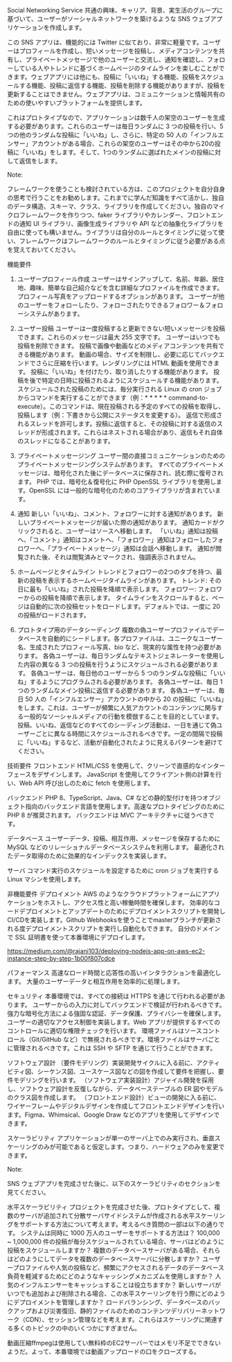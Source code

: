 Social Networking Service
共通の興味、キャリア、背景、実生活のグループに基づいて、ユーザーがソーシャルネットワークを築けるような SNS ウェブアプリケーションを作成します。


この SNS アプリは、機能的には Twitter に似ており、非常に軽量です。ユーザーはプロフィールを作成し、短いメッセージを投稿し、メディアコンテンツを共有し、プライベートメッセージで他のユーザーと交流し、通知を確認し、フォローしている人やトレンドに基づくホームページのタイムラインを楽しむことができます。ウェブアプリには他にも、投稿に「いいね」する機能、投稿をスケジュールする機能、投稿に返信する機能、投稿を削除する機能がありますが、投稿を更新することはできません。ウェブアプリは、コミュニケーションと情報共有のための使いやすいプラットフォームを提供します。


これはプロトタイプなので、アプリケーションは数千人の架空のユーザーを生成する必要があります。これらのユーザーは毎日ランダムに 3 つの投稿を行い、5 つの他のランダムな投稿に「いいね」し、さらに、特定の 50 人の「インフルエンサー」アカウントがある場合、これらの架空のユーザーはその中から20の投稿に「いいね」をします。そして、1つのランダムに選ばれたメインの投稿に対して返信をします。


Note:

フレームワークを使うことも検討されている方は、このプロジェクトを自分自身の思考で行うことをお勧めします。これまでに学んだ知識をすべて活かし、独自のデータ構造、スキーマ、クラス、ライブラリを作成してください。独自のマイクロフレームワークを作りつつ、faker ライブラリやカレンダー、フロントエンドの通知 UI ライブラリ、画像生成ライブラリや API などの抽象化ライブラリを自由に使っても構いません。ライブラリは自分のルールとタイミングに従って使い、フレームワークはフレームワークのルールとタイミングに従う必要がある点を覚えておいてください。


機能要件
1. ユーザープロフィール作成
ユーザーはサインアップして、名前、年齢、居住地、趣味、簡単な自己紹介などを含む詳細なプロファイルを作成できます。
プロフィール写真をアップロードするオプションがあります。
ユーザーが他のユーザーをフォローしたり、フォローされたりできるフォロワー＆フォローシステムがあります。

2. ユーザー投稿
ユーザーは一度投稿すると更新できない短いメッセージを投稿できます。これらのメッセージは最大 255 文字です。
ユーザーはいつでも投稿を削除できます。
投稿で画像や動画などのメディアコンテンツを共有できる機能があります。
動画の場合、サイズを制限し、必要に応じてバックエンドでさらに圧縮を行います。レンダリングには HTML 動画を使用できます。
投稿に「いいね」を付けたり、取り消したりする機能があります。
投稿を後で特定の日時に投稿されるようにスケジュールする機能があります。
スケジュールされた投稿のためには、毎分実行される Linux の cron ジョブからコマンドを実行することができます（例：* * * * * command-to-execute）。このコマンドは、現在投稿される予定のすべての投稿を取得し、投稿します（例：下書きから公開にステータスを変更する）。
返信で形成されるスレッドを許可します。投稿に返信すると、その投稿に対する返信のスレッドが形成されます。これらはネストされる場合があり、返信もそれ自体のスレッドになることがあります。

3. プライベートメッセージング
ユーザー間の直接コミュニケーションのためのプライベートメッセージングシステムがあります。
すべてのプライベートメッセージは、暗号化された後にデータベースに保存され、読む際に復号されます。
PHP では、暗号化＆復号化に PHP OpenSSL ライブラリを使用します。OpenSSL には一般的な暗号化のためのコアライブラリが含まれています。

4. 通知
新しい「いいね」、コメント、フォロワーに対する通知があります。
新しいプライベートメッセージが届いた際の通知があります。
通知カードがクリックされると、ユーザーはソースへ移動します。
「いいね」通知は投稿へ、「コメント」通知はコメントへ、「フォロワー」通知はフォローしたフォロワーへ、「プライベートメッセージ」通知は会話へ移動します。
通知が閲覧された後、それは閲覧済みとマークされ、強調表示されません。

5. ホームページとタイムライン
トレンドとフォロワーの2つのタブを持つ、最新の投稿を表示するホームページタイムラインがあります。
トレンド: その日に最も「いいね」された投稿を降順で表示します。
フォロワー: フォロワーからの投稿を降順で表示します。
タイムラインをスクロールすると、ページは自動的に次の投稿セットをロードします。デフォルトでは、一度に 20 の投稿がロードされます。

6. プロトタイプ用のデータシーディング
複数の偽ユーザープロファイルでデータベースを自動的にシードします。各プロファイルは、ユニークなユーザー名、生成されたプロフィール写真、bio など、現実的な属性を持つ必要があります。
各偽ユーザーは、毎日ランダムなテキストジェネレーターを使用した内容の異なる 3 つの投稿を行うようにスケジュールされる必要があります。
各偽ユーザーは、毎日他のユーザーから 5 つのランダムな投稿に「いいね」するようにプログラムされる必要があります。
各偽ユーザーは、毎日 1 つのランダムなメイン投稿に返信する必要があります。
各偽ユーザーは、毎日 50 人の「インフルエンサー」アカウントの中から 20 の投稿に「いいね」をします。これは、ユーザーが頻繁に人気アカウントのコンテンツに関与する一般的なソーシャルメディアの行動を模倣することを目的としています。
投稿、いいね、返信などのすべてのシーディング活動は、一日を通じて偽ユーザーごとに異なる時間にスケジュールされるべきです。一定の間隔で投稿に「いいね」するなど、活動が自動化されたように見えるパターンを避けてください。

技術要件
フロントエンド
HTML/CSS を使用して、クリーンで直感的なインターフェースをデザインします。
JavaScript を使用してクライアント側の計算を行い、Web API 呼び出しのために fetch を使用します。

バックエンド
PHP 8、TypeScript、Java、C# などの静的型付けを持つオブジェクト指向のバックエンド言語を使用します。高速なプロトタイピングのために PHP 8 が推奨されます。
バックエンドは MVC アーキテクチャに従うべきです。

データベース
ユーザーデータ、投稿、相互作用、メッセージを保存するために MySQL などのリレーショナルデータベースシステムを利用します。
最適化されたデータ取得のために効果的なインデックスを実装します。

サーバ
コマンド実行のスケジュールを設定するために cron ジョブを実行する Linux マシンを使用します。

非機能要件
デプロイメント
AWS のようなクラウドプラットフォームにアプリケーションをホストし、アクセス性と高い稼働時間を確保します。
効率的なコードデプロイメントとアップデートのためにデプロイメントスクリプトを開発しCI/CDを実装します。Github Webhooksを使うことでmasterブランチが更新される度デプロイメントスクリプトを実行し自動化もできます。
自分のドメインで SSL 証明書を使って本番環境にデプロイします。

https://medium.com/@rajani103/deploying-nodejs-app-on-aws-ec2-instance-step-by-step-1b00f807cdce

パフォーマンス
高速なロード時間と応答性の高いインタラクションを最適化します。
大量のユーザーデータと相互作用を効率的に処理します。

セキュリティ
本番環境では、すべての接続は HTTPS を通じて行われる必要があります。
ユーザーからの入力に対してバックエンドで検証が行われるべきです。
強力な暗号化方法による強固な認証、データ保護、プライバシーを確保します。
ユーザーの適切なアクセス制御を実装します。Web アプリが提供するすべてのコントロールに適切な権限チェックを行います。
環境ファイルはソースコントロール（Git/GitHub など）で無視されるべきです。環境ファイルはサーバごとに管理されるべきです。これは SSH や SFTP を通じて行うことができます。

ソフトウェア設計
（要件モデリング）実装開発サイクルに入る前に、アクティビティ図、シーケンス図、ユースケース図などの図を作成して要件を把握し、要件モデリングを行います。
（ソフトウェア実装設計）アジャイル開発を採用し、ソフトウェア設計を反復しながら、データベーステーブルの ER 図やモデルのクラス図を作成します。
（フロントエンド設計）ビューの開発に入る前に、ワイヤーフレームやデジタルデザインを作成してフロントエンドデザインを行います。Figma、Whimsical、Google Draw などのアプリを使用してデザインできます。

スケーラビリティ
アプリケーションが単一のサーバ上でのみ実行され、垂直スケーリングのみが可能であると仮定します。つまり、ハードウェアのみを変更できます。

Note:

SNS ウェブアプリを完成させた後に、以下のスケーラビリティのセクションを見てください。


水平スケーラビリティ
プロジェクトを完成させた後、プロトタイプとして、複数のサーバが追加されて分散サーバサイドシステムが作成される水平スケーリングをサポートする方法について考えます。考えるべき質問の一部は以下の通りです。
システムは同時に 1000 万人のユーザーをサポートする方法は？
100,000 ~ 1,000,000 件の投稿が毎分スケジュールされている場合、サーバはどのように投稿をスケジュールしますか？
複数のデータベースサーバがある場合、それらはどのようにしてデータを複数のデータベースサーバに分散しますか？
ユーザープロファイルや人気の投稿など、頻繁にアクセスされるデータのデータベース負荷を軽減するためにどのようなキャッシングメカニズムを使用しますか？ 人気のインフルエンサーをキャッシュすることは役立ちますか？
新しいサーバがいつでも追加および削除される場合、この水平スケーリングを行う際にどのようにデプロイメントを管理しますか？
ロードバランシング、データベースのバックアップおよび災害復旧、静的ファイルのためのコンテンツデリバリーネットワーク（CDN）、セッション管理などを考えます。これらはスケーリングに関連する多くのトピックの中のいくつかにすぎません。








動画圧縮ffmpegは使用してい無料枠のEC2サーバーではメモリ不足でできないようだ。よって、本番環境では動画アップロードの口をクローズする。
